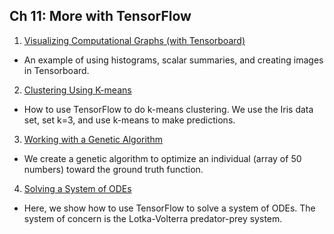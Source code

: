 ## Ch 11: More with TensorFlow

 1. [Visualizing Computational Graphs (with Tensorboard)](01_Visualizing_Computational_Graphs)
  * An example of using histograms, scalar summaries, and creating images in Tensorboard.
 2. [Clustering Using K-means](03_Clustering_Using_KMeans)
  * How to use TensorFlow to do k-means clustering.  We use the Iris data set, set k=3, and use k-means to make predictions.
 3. [Working with a Genetic Algorithm](02_Working_with_a_Genetic_Algorithm)
  * We create a genetic algorithm to optimize an individual (array of 50 numbers) toward the ground truth function.
 4. [Solving a System of ODEs](04_Solving_A_System_of_ODEs)
  * Here, we show how to use TensorFlow to solve a system of ODEs.  The system of concern is the Lotka-Volterra predator-prey system.
